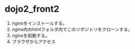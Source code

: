 # dojo2_front2

1. nginxをインストールする。
2. nginx内のhtmlフォルダ内でこのリポジトリをクローンする。
3. nginxを起動する。
4. ブラウザからアクセス
